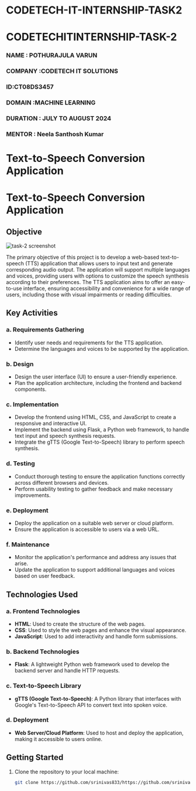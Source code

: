 # CODETECH-IT-INTERNSHIP-TASK2

# CODETECHITINTERNSHIP-TASK-2
### NAME : POTHURAJULA VARUN
### COMPANY :CODETECH IT SOLUTIONS
### ID:CT08DS3457
### DOMAIN :MACHINE LEARNING
### DURATION : JULY TO AUGUST 2024
### MENTOR : Neela Santhosh Kumar 
# Text-to-Speech Conversion Application

# Text-to-Speech Conversion Application

## Objective
![task-2 screenshot](https://github.com/user-attachments/assets/d31e22d0-8dd5-4c50-99ef-71bcadd1066b)



The primary objective of this project is to develop a web-based text-to-speech (TTS) application that allows users to input text and generate corresponding audio output. The application will support multiple languages and voices, providing users with options to customize the speech synthesis according to their preferences. The TTS application aims to offer an easy-to-use interface, ensuring accessibility and convenience for a wide range of users, including those with visual impairments or reading difficulties.

## Key Activities

### a. Requirements Gathering
- Identify user needs and requirements for the TTS application.
- Determine the languages and voices to be supported by the application.

### b. Design
- Design the user interface (UI) to ensure a user-friendly experience.
- Plan the application architecture, including the frontend and backend components.

### c. Implementation
- Develop the frontend using HTML, CSS, and JavaScript to create a responsive and interactive UI.
- Implement the backend using Flask, a Python web framework, to handle text input and speech synthesis requests.
- Integrate the gTTS (Google Text-to-Speech) library to perform speech synthesis.

### d. Testing
- Conduct thorough testing to ensure the application functions correctly across different browsers and devices.
- Perform usability testing to gather feedback and make necessary improvements.

### e. Deployment
- Deploy the application on a suitable web server or cloud platform.
- Ensure the application is accessible to users via a web URL.

### f. Maintenance
- Monitor the application's performance and address any issues that arise.
- Update the application to support additional languages and voices based on user feedback.

## Technologies Used

### a. Frontend Technologies
- **HTML**: Used to create the structure of the web pages.
- **CSS**: Used to style the web pages and enhance the visual appearance.
- **JavaScript**: Used to add interactivity and handle form submissions.

### b. Backend Technologies
- **Flask**: A lightweight Python web framework used to develop the backend server and handle HTTP requests.

### c. Text-to-Speech Library
- **gTTS (Google Text-to-Speech)**: A Python library that interfaces with Google's Text-to-Speech API to convert text into spoken voice.

### d. Deployment
- **Web Server/Cloud Platform**: Used to host and deploy the application, making it accessible to users online.

## Getting Started

1. Clone the repository to your local machine:
   ```bash
   git clone https://github.com/srinivas833/https://github.com/srinivas833/CODETECHITINTERNSHIP-TASK-2/tree/main.git
